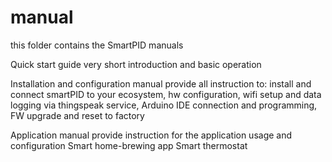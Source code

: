 # manual

this folder contains the SmartPID manuals

Quick start guide
very short introduction and basic operation

Installation and configuration manual
provide all instruction to:
install and connect smartPID to your ecosystem,
hw configuration,
wifi setup and data logging via thingspeak service,
Arduino IDE connection and programming,
FW upgrade and reset to factory

Application manual
provide instruction for the application usage and configuration
Smart home-brewing app
Smart thermostat


